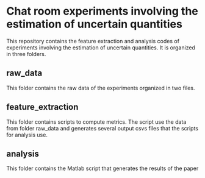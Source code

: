 # Chat room experiments involving the estimation of uncertain quantities
This repository contains the feature extraction and analysis codes of experiments involving the estimation of uncertain quantities. It is organized in three folders.

## raw_data
This folder contains the raw data of the experiments organized in two files.

## feature_extraction
This folder contains scripts to compute metrics. The script use the data from folder raw_data and generates several output csvs files that the scripts for analysis use.

## analysis
This folder contains the Matlab script that generates the results of the paper
